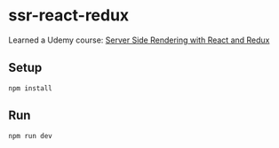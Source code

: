 # ssr-react-redux

Learned a Udemy course: [Server Side Rendering with React and Redux](https://www.udemy.com/server-side-rendering-with-react-and-redux/learn/v4/content)

## Setup
```
npm install
```

## Run
```
npm run dev
```
